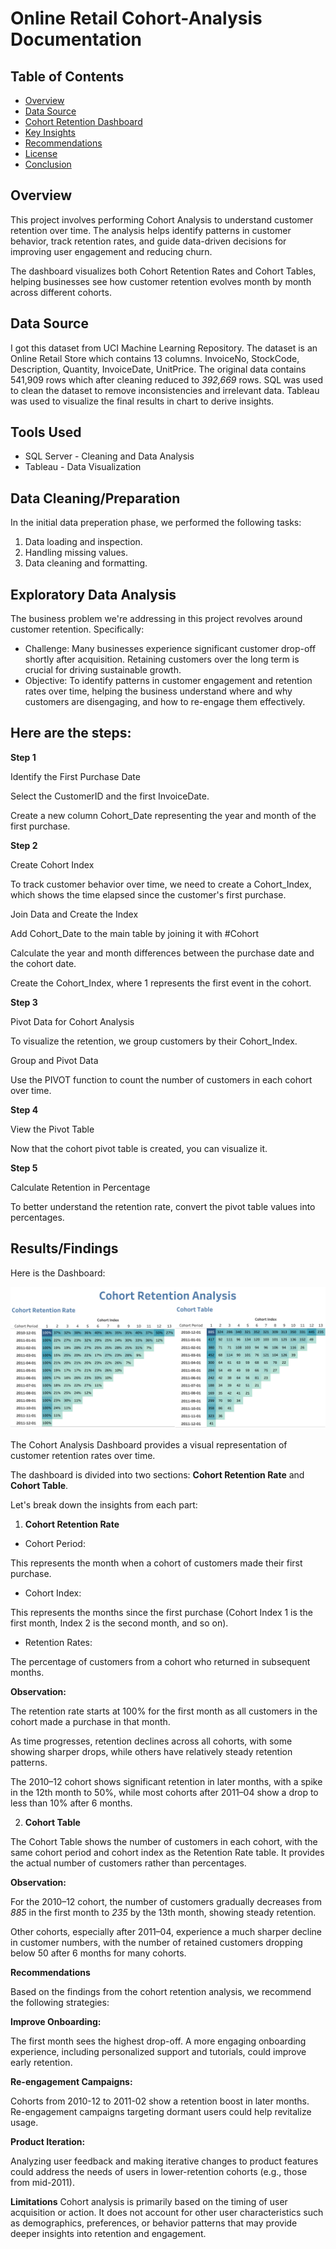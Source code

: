 # Online Retail Cohort-Analysis Documentation
## Table of Contents
- [Overview](#Overview)
- [Data Source](#data-source)
- [Cohort Retention Dashboard](#cohort-retention-dashboard)
- [Key Insights](#key-insights)
- [Recommendations](#recommendations)
- [License](#license)
- [Conclusion](#conclusion)
## Overview
This project involves performing Cohort Analysis to understand customer retention over time. The analysis helps identify patterns in customer behavior, track retention rates, and guide data-driven decisions for improving user engagement and reducing churn.

The dashboard visualizes both Cohort Retention Rates and Cohort Tables, helping businesses see how customer retention evolves month by month across different cohorts.
## Data Source
I got this dataset from UCI Machine Learning Repository. The dataset is an Online Retail Store which contains 13 columns. InvoiceNo, StockCode, Description, Quantity, InvoiceDate, UnitPrice. The original data contains 541,909 rows which after cleaning reduced to *392,669* rows. SQL was used to clean the dataset to remove inconsistencies and irrelevant data. Tableau was used to visualize the final results in chart to derive insights.
## Tools Used
- SQL Server - Cleaning and Data Analysis
- Tableau - Data Visualization
## Data Cleaning/Preparation
In the initial data preperation phase, we performed the following tasks:
1. Data loading and inspection.
2. Handling missing values.
3. Data cleaning and formatting.
## Exploratory Data Analysis
The business problem we're addressing in this project revolves around customer retention. 
Specifically:
- Challenge: Many businesses experience significant customer drop-off shortly after acquisition. Retaining customers over the long term is crucial for driving sustainable growth.
- Objective: To identify patterns in customer engagement and retention rates over time, helping the business understand where and why customers are disengaging, and how to re-engage them effectively.
  
## Here are the steps:
**Step 1**
  
Identify the First Purchase Date

Select the CustomerID and the first InvoiceDate.

Create a new column Cohort_Date representing the year and month of the first purchase.

**Step 2**
  
Create Cohort Index

To track customer behavior over time, we need to create a Cohort_Index, which shows the time elapsed since the customer's first purchase.

Join Data and Create the Index

Add Cohort_Date to the main table by joining it with #Cohort

Calculate the year and month differences between the purchase date and the cohort date.

Create the Cohort_Index,  where 1 represents the first event in the cohort.

**Step 3**

Pivot Data for Cohort Analysis

To visualize the retention, we group customers by their Cohort_Index.

Group and Pivot Data

Use the PIVOT function to count the number of customers in each cohort over time.

**Step 4**

View the Pivot Table

Now that the cohort pivot table is created, you can visualize it.

**Step 5**

Calculate Retention in Percentage

To better understand the retention rate, convert the pivot table values into percentages.

## Results/Findings

Here is the Dashboard: 

![The Dashboard](https://github.com/mayork230/Cohort-Analysis/blob/main/Dashboard%201(1).png)

The Cohort Analysis Dashboard provides a visual representation of customer retention rates over time.

The dashboard is divided into two sections: **Cohort Retention Rate** and **Cohort Table**.

Let's break down the insights from each part:

1. **Cohort Retention Rate**
- Cohort Period:

This represents the month when a cohort of customers made their first purchase.
- Cohort Index:

This represents the months since the first purchase (Cohort Index 1 is the first month, Index 2 is the second month, and so on).

- Retention Rates:

The percentage of customers from a cohort who returned in subsequent months.

**Observation:**

The retention rate starts at 100% for the first month as all customers in the cohort made a purchase in that month.

As time progresses, retention declines across all cohorts, with some showing sharper drops, while others have relatively steady retention patterns.

The 2010–12 cohort shows significant retention in later months, with a spike in the 12th month to 50%, while most cohorts after 2011–04 show a drop to less than 10% after 6 months.

2. **Cohort Table**

The Cohort Table shows the number of customers in each cohort, with the same cohort period and cohort index as the Retention Rate table. It provides the actual number of customers rather than percentages.

**Observation:**

For the 2010–12 cohort, the number of customers gradually decreases from *885* in the first month to *235* by the 13th month, showing steady retention.

Other cohorts, especially after 2011–04, experience a much sharper decline in customer numbers, with the number of retained customers dropping below 50 after 6 months for many cohorts.

**Recommendations**

Based on the findings from the cohort retention analysis, we recommend the following strategies:

**Improve Onboarding:**

The first month sees the highest drop-off. A more engaging onboarding experience, including personalized support and tutorials, could improve early retention.

**Re-engagement Campaigns:**

Cohorts from 2010-12 to 2011-02 show a retention boost in later months. Re-engagement campaigns targeting dormant users could help revitalize usage.

**Product Iteration:**

Analyzing user feedback and making iterative changes to product features could address the needs of users in lower-retention cohorts (e.g., those from mid-2011).

**Limitations**
Cohort analysis is primarily based on the timing of user acquisition or action. It does not account for other user characteristics such as demographics, preferences, or behavior patterns that may provide deeper insights into retention and engagement.










